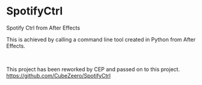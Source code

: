 # SpotifyCtrl
Spotify Ctrl from After Effects

This is achieved by calling a command line tool created in Python from After Effects.

<br>

This project has been reworked by CEP and passed on to this project.
https://github.com/CubeZeero/SpotifyCtrl
